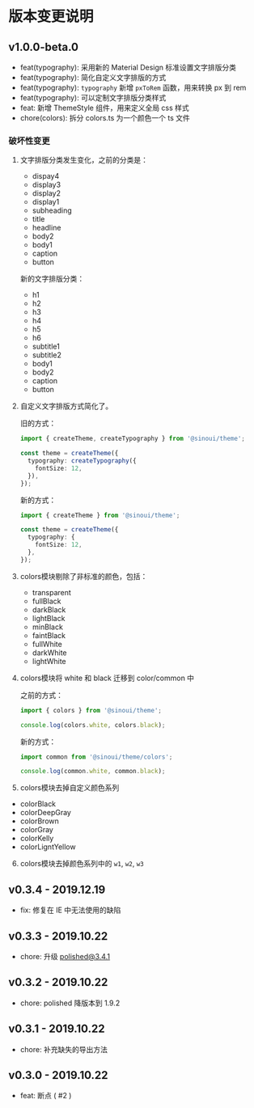 # 版本变更说明

## v1.0.0-beta.0

- feat(typography): 采用新的 Material Design 标准设置文字排版分类
- feat(typography): 简化自定义文字排版的方式
- feat(typography): `typography` 新增 `pxToRem` 函数，用来转换 px 到 rem
- feat(typography): 可以定制文字排版分类样式
- feat: 新增 ThemeStyle 组件，用来定义全局 css 样式
- chore(colors): 拆分 colors.ts 为一个颜色一个 ts 文件

### 破坏性变更

1. 文字排版分类发生变化，之前的分类是：

   - dispay4
   - display3
   - display2
   - display1
   - subheading
   - title
   - headline
   - body2
   - body1
   - caption
   - button

   新的文字排版分类：

   - h1
   - h2
   - h3
   - h4
   - h5
   - h6
   - subtitle1
   - subtitle2
   - body1
   - body2
   - caption
   - button

2. 自定义文字排版方式简化了。

    旧的方式：

    ```ts
    import { createTheme, createTypography } from '@sinoui/theme';

    const theme = createTheme({
      typography: createTypography({
        fontSize: 12,
      }),
    });
    ```

    新的方式：

    ```ts
    import { createTheme } from '@sinoui/theme';

    const theme = createTheme({
      typography: {
        fontSize: 12,
      },
    });
    ```

3. colors模块剔除了非标准的颜色，包括：

   * transparent
   * fullBlack
   * darkBlack
   * lightBlack
   * minBlack
   * faintBlack
   * fullWhite
   * darkWhite
   * lightWhite

4. colors模块将 white 和 black 迁移到 color/common 中

    之前的方式：

    ```ts
    import { colors } from '@sinoui/theme';

    console.log(colors.white, colors.black);
    ```

    新的方式：

    ```ts
    import common from '@sinoui/theme/colors';

    console.log(common.white, common.black);
    ```

5. colors模块去掉自定义颜色系列

  - colorBlack
  - colorDeepGray
  - colorBrown
  - colorGray
  - colorKelly
  - colorLigntYellow

6. colors模块去掉颜色系列中的 `w1`, `w2`, `w3`

## v0.3.4 - 2019.12.19

- fix: 修复在 IE 中无法使用的缺陷

## v0.3.3 - 2019.10.22

- chore: 升级 polished@3.4.1

## v0.3.2 - 2019.10.22

- chore: polished 降版本到 1.9.2

## v0.3.1 - 2019.10.22

- chore: 补充缺失的导出方法

## v0.3.0 - 2019.10.22

- feat: 断点 ( #2 )
